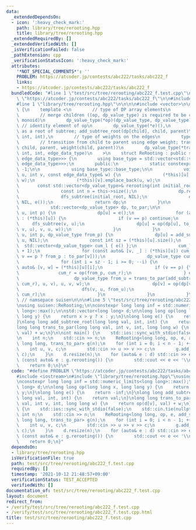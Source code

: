 ```yaml
---
data:
  _extendedDependsOn:
  - icon: ':heavy_check_mark:'
    path: library/tree/rerooting.hpp
    title: library/tree/rerooting.hpp
  _extendedRequiredBy: []
  _extendedVerifiedWith: []
  _isVerificationFailed: false
  _pathExtension: cpp
  _verificationStatusIcon: ':heavy_check_mark:'
  attributes:
    '*NOT_SPECIAL_COMMENTS*': ''
    PROBLEM: https://atcoder.jp/contests/abc222/tasks/abc222_f
    links:
    - https://atcoder.jp/contests/abc222/tasks/abc222_f
  bundledCode: "#line 1 \"test/src/tree/rerooting/abc222_f.test.cpp\"\n#define PROBLEM\
    \ \"https://atcoder.jp/contests/abc222/tasks/abc222_f\"\n\n#include <iostream>\n\
    #line 1 \"library/tree/rerooting.hpp\"\n\n\n\n#include <vector>\n\nnamespace suisen\
    \ {\n    template <\n        // type of DP array elements\n        typename dp_value_type,\n\
    \        // merge children ((op, dp_value_type) is required to be commutative\
    \ monoid)\n        dp_value_type(*op)(dp_value_type, dp_value_type),\n       \
    \ // identity element of op\n        dp_value_type(*e)(),\n        // add info\
    \ as a root of subtree; add_subtree_root(dp[child], child, parent)\n        dp_value_type(*add_subtree_root)(dp_value_type,\
    \ int, int),\n        // type of weights on the edges\n        typename edge_data_type,\n\
    \        // transition from child to parent using edge weight; trans_to_par(dp[child],\
    \ child, parent, weight(child, parent))\n        dp_value_type(*trans_to_par)(dp_value_type,\
    \ int, int, edge_data_type)\n    >\n    struct ReRooting : public std::vector<std::vector<std::pair<int,\
    \ edge_data_type>>> {\n        using base_type = std::vector<std::vector<std::pair<int,\
    \ edge_data_type>>>;\n        public:\n            static constexpr int NIL =\
    \ -1;\n\n            using base_type::base_type;\n\n            void add_edge(int\
    \ u, int v, const edge_data_type& w) {\n                (*this)[u].emplace_back(v,\
    \ w);\n                (*this)[v].emplace_back(u, w);\n            }\n\n     \
    \       const std::vector<dp_value_type>& rerooting(int initial_root = 0) {\n\
    \                const int n = this->size();\n                dp.resize(n), to_par.resize(n);\n\
    \                dfs_subtree(initial_root, NIL);\n                dfs(initial_root,\
    \ NIL, e());\n                return dp;\n            }\n\n        private:\n\
    \            std::vector<dp_value_type> dp, to_par;\n\n            void dfs_subtree(int\
    \ u, int p) {\n                dp[u] = e();\n                for (auto [v, w]\
    \ : (*this)[u]) {\n                    if (v == p) continue;\n               \
    \     dfs_subtree(v, u);\n                    dp[u] = op(dp[u], to_par[v] = trans_to_par(add_subtree_root(dp[v],\
    \ v, u), v, u, w));\n                }\n            }\n            void dfs(int\
    \ u, int p, dp_value_type from_p) {\n                dp[u] = add_subtree_root(dp[u],\
    \ u, NIL);\n                const int sz = (*this)[u].size();\n              \
    \  std::vector<dp_value_type> cum_l { e() };\n                cum_l.reserve(sz\
    \ + 1);\n                for (const auto& [v, _] : (*this)[u]) cum_l.push_back(op(cum_l.back(),\
    \ v == p ? from_p : to_par[v]));\n                dp_value_type cum_r = e();\n\
    \                for (int i = sz - 1; i >= 0; --i) {\n                    const\
    \ auto& [v, w] = (*this)[u][i];\n                    if (v == p) {\n         \
    \               cum_r = op(from_p, cum_r);\n                    } else {\n   \
    \                     dp_value_type from_u = trans_to_par(add_subtree_root(op(cum_l[i],\
    \ cum_r), u, v), u, v, w);\n                        dp[v] = op(dp[v], from_u);\n\
    \                        dfs(v, u, from_u);\n                        cum_r = op(to_par[v],\
    \ cum_r);\n                    }\n                }\n            }\n    };\n}\
    \ // namsepace suisen\n\n\n#line 5 \"test/src/tree/rerooting/abc222_f.test.cpp\"\
    \nusing suisen::ReRooting;\n\nconstexpr long long inf = std::numeric_limits<long\
    \ long>::max();\n\nstd::vector<long long> d;\n\nlong long op(long long x, long\
    \ long y) {\n    return x > y ? x : y;\n}\nlong long e() {\n    return -inf;\n\
    }\nlong long add_subtree_root(long long val, int, int) {\n    return val;\n}\n\
    long long trans_to_par(long long val, int v, int, long long w) {\n    return op(d[v],\
    \ val) + w;\n}\n\nint main() {\n    std::ios::sync_with_stdio(false);\n    std::cin.tie(nullptr);\n\
    \n    int n;\n    std::cin >> n;\n    ReRooting<long long, op, e, add_subtree_root,\
    \ long long, trans_to_par> g(n);\n    for (int i = 0; i < n - 1; ++i) {\n    \
    \    int u, v, c;\n        std::cin >> u >> v >> c;\n        g.add_edge(--u, --v,\
    \ c);\n    }\n    d.resize(n);\n    for (auto& e : d) std::cin >> e;\n    for\
    \ (const auto& e : g.rerooting()) {\n        std::cout << e << '\\n';\n    }\n\
    \    return 0;\n}\n"
  code: "#define PROBLEM \"https://atcoder.jp/contests/abc222/tasks/abc222_f\"\n\n\
    #include <iostream>\n#include \"library/tree/rerooting.hpp\"\nusing suisen::ReRooting;\n\
    \nconstexpr long long inf = std::numeric_limits<long long>::max();\n\nstd::vector<long\
    \ long> d;\n\nlong long op(long long x, long long y) {\n    return x > y ? x :\
    \ y;\n}\nlong long e() {\n    return -inf;\n}\nlong long add_subtree_root(long\
    \ long val, int, int) {\n    return val;\n}\nlong long trans_to_par(long long\
    \ val, int v, int, long long w) {\n    return op(d[v], val) + w;\n}\n\nint main()\
    \ {\n    std::ios::sync_with_stdio(false);\n    std::cin.tie(nullptr);\n\n   \
    \ int n;\n    std::cin >> n;\n    ReRooting<long long, op, e, add_subtree_root,\
    \ long long, trans_to_par> g(n);\n    for (int i = 0; i < n - 1; ++i) {\n    \
    \    int u, v, c;\n        std::cin >> u >> v >> c;\n        g.add_edge(--u, --v,\
    \ c);\n    }\n    d.resize(n);\n    for (auto& e : d) std::cin >> e;\n    for\
    \ (const auto& e : g.rerooting()) {\n        std::cout << e << '\\n';\n    }\n\
    \    return 0;\n}"
  dependsOn:
  - library/tree/rerooting.hpp
  isVerificationFile: true
  path: test/src/tree/rerooting/abc222_f.test.cpp
  requiredBy: []
  timestamp: '2021-10-12 21:48:57+09:00'
  verificationStatus: TEST_ACCEPTED
  verifiedWith: []
documentation_of: test/src/tree/rerooting/abc222_f.test.cpp
layout: document
redirect_from:
- /verify/test/src/tree/rerooting/abc222_f.test.cpp
- /verify/test/src/tree/rerooting/abc222_f.test.cpp.html
title: test/src/tree/rerooting/abc222_f.test.cpp
---
```

